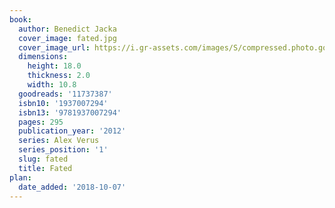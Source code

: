 ```yaml
---
book:
  author: Benedict Jacka
  cover_image: fated.jpg
  cover_image_url: https://i.gr-assets.com/images/S/compressed.photo.goodreads.com/books/1330906653l/11737387._SX98_.jpg
  dimensions:
    height: 18.0
    thickness: 2.0
    width: 10.8
  goodreads: '11737387'
  isbn10: '1937007294'
  isbn13: '9781937007294'
  pages: 295
  publication_year: '2012'
  series: Alex Verus
  series_position: '1'
  slug: fated
  title: Fated
plan:
  date_added: '2018-10-07'
---
```

